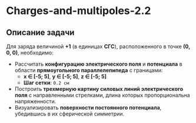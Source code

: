 # Charges-and-multipoles-2.2
## Описание задачи
Для заряда величиной **+1** (в единицах **СГС**), расположенного в точке **(0, 0, 0)**, необходимо:
- Рассчитать **конфигурацию электрического поля** и **потенциала** в области **прямоугольного параллелепипеда** с границами:  
  - **x ∈ [-5; 5]**, **y ∈ [-5; 5]**, **z ∈ [-5; 5]**  
  - **Шаг сетки**: `0.2 см`
- Построить **трехмерную картину силовых линий электрического поля** с направленными стрелками, длина которых пропорциональна напряженности.
- Визуализировать **поверхности постоянного потенциала**, убедившись в их сферической симметрии.
